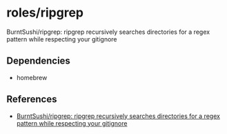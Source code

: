 # roles/ripgrep
BurntSushi/ripgrep: ripgrep recursively searches directories for a regex pattern while respecting your gitignore



## Dependencies
- homebrew
 


## References
- [BurntSushi/ripgrep: ripgrep recursively searches directories for a regex pattern while respecting your gitignore](https://github.com/BurntSushi/ripgrep)

